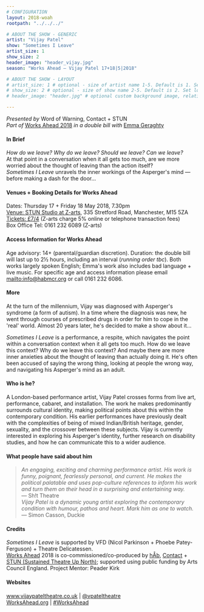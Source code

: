 ```yaml
---
# CONFIGURATION
layout: 2018-woah
rootpath: "../../../"

# ABOUT THE SHOW - GENERIC
artist: "Vijay Patel"
show: "Sometimes I Leave"
artist_size: 1
show_size: 2
header_image: "header_vijay.jpg"
season: "Works Ahead — Vijay Patel 17+18|5|2018"

# ABOUT THE SHOW - LAYOUT
# artist_size: 1 # optional - size of artist name 1-5. Default is 1. Set longer names to lower values
# show_size: 2 # optional - size of show name 2-5. Default is 2. Set longer names to lower values
# header_image: "header.jpg" # optional custom background image, relative to current page

---
```

*Presented by* Word of Warning, Contact + STUN<br>*Part of* [Works Ahead 2018](/current/2018-worksahead) *in a double bill with* [Emma Geraghty](/current/2018-worksahead/geraghty)       
         
#### In Brief                      
*How do we leave? Why do we leave? Should we leave? Can we leave?*<br>At that point in a conversation when it all gets too much, are we more worried about the thought of leaving than the action itself?<br>*Sometimes I Leave* unravels the inner workings of the Asperger's mind — before making a dash for the door…          
               
#### Venues + Booking Details for Works Ahead        
Dates: Thursday 17 + Friday 18 May 2018, 7.30pm          
<a href="http://www.z-arts.org/about-us/getting-here" target="_blank">Venue: STUN Studio at Z-arts</a>, 335 Stretford Road, Manchester, M15 5ZA         
<a href="http://z-arts.ticketsolve.com/shows/873587693/events/128137713" target="_blank">Tickets: £7/4</a> (Z-arts charge 5% online or telephone transaction fees)        
Box Office Tel: 0161 232 6089 (Z-arts)        
        
#### Access Information for Works Ahead           
Age advisory: 14+ (parental/guardian discretion). Duration: the double bill will last up to 2½ hours, including an interval (*running order tbc*). Both works largely spoken English; Emma's work also includes bad language + live music. For specific age and access information please email <mailto:info@habmcr.org> or call 0161 232 6086.        
        
#### More              
At the turn of the millennium, Vijay was diagnosed with Asperger's syndrome (a form of autism). In a time where the diagnosis was new, he went through courses of prescribed drugs in order for him to cope in the 'real' world. Almost 20 years later, he's decided to make a show about it…        
        
*Sometimes I Leave* is a performance, a respite, which navigates the point within a conversation context when it all gets too much. How do we leave this context? Why do we leave this context? And maybe there are more inner anxieties about the thought of leaving than actually doing it. He's often been accused of saying the wrong thing, looking at people the wrong way, and navigating his Asperger's mind as an adult.         
        
#### Who is he?             
A London-based performance artist, Vijay Patel crosses forms from live art, performance, cabaret, and installation. The work he makes predominantly surrounds cultural identity, making political points about this within the contemporary condition. His earlier performances have previously dealt with the complexities of being of mixed Indian/British heritage, gender, sexuality, and the crossover between these subjects. Vijay is currently interested in exploring his Asperger's identity, further research on disability studies, and how he can communicate this to a wider audience.        
          
#### What people have said about him         
>*An engaging, exciting and charming performance artist. His work is funny, poignant, fearlessly personal, and current. He makes the political palatable and uses pop-culture references to inform his work and turn them on their head in a surprising and entertaining way.*<br>— Sh!t Theatre<br>*Vijay Patel is a dynamic young artist exploring the contemporary condition with humour, pathos and heart. Mark him as one to watch.*<br>— Simon Casson, Duckie        
           
#### Credits     
*Sometimes I Leave* is supported by VFD (Nicol Parkinson + Phoebe Patey-Ferguson) + Theatre Delicatessen.<br>[Works Ahead](/hab/worksahead) 2018 is co-commissioned/co-produced by [hÅb](/hab), <a href="http://contactmcr.com" target="_blank">Contact</a> + <a href="http://stunlive.com" target="_blank">STUN (Sustained Theatre Up North)</a>; supported using public funding by Arts Council England. Project Mentor: Peader Kirk     
        
#### Websites         
<a href="http://www.vijaypateltheatre.co.uk" target="_blank">www.vijaypateltheatre.co.uk</a> | <a href="http://twitter.com/vpateltheatre" target="_blank">@vpateltheatre</a><br><a href="http://worksahead.org" target="_blank">WorksAhead.org</a> | <a href="http://twitter.com/hashtag/WorksAhead" target="_blank">#WorksAhead</a>
